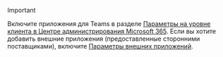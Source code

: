 > [!IMPORTANT]
> Включите приложения для Teams в разделе [Параметры на уровне клиента в Центре администрирования Microsoft 365](../enable-features-office-365.md#tenant-wide-settings-in-the-microsoft-365-admin-center). Если вы хотите добавить внешние приложения (предоставленные сторонними поставщиками), включите [Параметры внешних приложений](../enable-features-office-365.md#external-apps).
